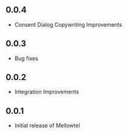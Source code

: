 ## 0.0.4

* Consent Dialog Copywriting Improvements

## 0.0.3

* Bug fixes

## 0.0.2

* Integration Improvements

## 0.0.1

* Initial release of Mellowtel
